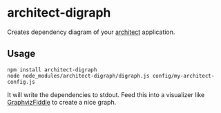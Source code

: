 # architect-digraph

Creates dependency diagram of your [architect](https://github.com/c9/architect) application.

## Usage

```
npm install architect-digraph
node node_modules/architect-digraph/digraph.js config/my-architect-config.js
```

It will write the dependencies to stdout. Feed this into a visualizer like [GraphvizFiddle](https://stamm-wilbrandt.de/GraphvizFiddle/#) to create a nice graph.
